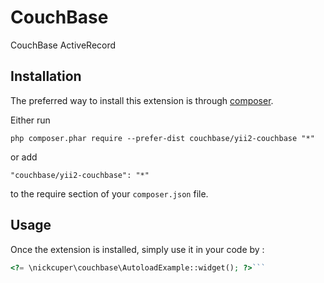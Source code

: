CouchBase
=========
CouchBase ActiveRecord

Installation
------------

The preferred way to install this extension is through [composer](http://getcomposer.org/download/).

Either run

```
php composer.phar require --prefer-dist couchbase/yii2-couchbase "*"
```

or add

```
"couchbase/yii2-couchbase": "*"
```

to the require section of your `composer.json` file.


Usage
-----

Once the extension is installed, simply use it in your code by  :

```php
<?= \nickcuper\couchbase\AutoloadExample::widget(); ?>```